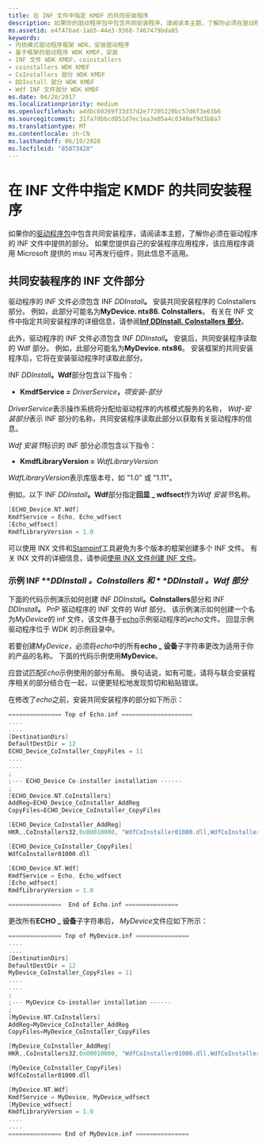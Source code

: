 ```yaml
---
title: 在 INF 文件中指定 KMDF 的共同安装程序
description: 如果你的驱动程序包中包含共同安装程序，请阅读本主题，了解你必须在驱动程序的 INF 文件中提供的部分。
ms.assetid: e4f476ad-1ab5-44e3-9368-7467479bda85
keywords:
- 内核模式驱动程序框架 WDK，安装驱动程序
- 基于框架的驱动程序 WDK KMDF，安装
- INF 文件 WDK KMDF，coinstallers
- coinstallers WDK KMDF
- CoInstallers 部分 WDK KMDF
- DDInstall 部分 WDK KMDF
- Wdf INF 文件部分 WDK KMDF
ms.date: 04/20/2017
ms.localizationpriority: medium
ms.openlocfilehash: a4dbc60269f33d37d2e77205220bc57d6f3e63b6
ms.sourcegitcommit: 31fa7dbbcd051d7ec1ea3e05a4c0340af9d3b8a7
ms.translationtype: MT
ms.contentlocale: zh-CN
ms.lasthandoff: 06/19/2020
ms.locfileid: "85073428"
---
```

# <a name="specifying-the-kmdf-co-installer-in-an-inf-file"></a>在 INF 文件中指定 KMDF 的共同安装程序


如果你的[驱动程序包](https://docs.microsoft.com/windows-hardware/drivers/install/components-of-a-driver-package)中包含共同安装程序，请阅读本主题，了解你必须在驱动程序的 INF 文件中提供的部分。 如果您提供自己的安装程序应用程序，该应用程序调用 Microsoft 提供的 msu 可再发行组件，则此信息不适用。

##  <a name="inf-file-sections-for-the-co-installer"></a>共同安装程序的 INF 文件部分


驱动程序的 INF 文件必须包含 INF <em>DDInstall</em>**。** 安装共同安装程序的 CoInstallers 部分。 例如，此部分可能名为**MyDevice. ntx86. CoInstallers**。 有关在 INF 文件中指定共同安装程序的详细信息，请参阅[**Inf DDInstall. CoInstallers 部分**](https://docs.microsoft.com/windows-hardware/drivers/install/inf-ddinstall-coinstallers-section)。

此外，驱动程序的 INF 文件必须包含 INF <em>DDInstall</em>**。** 安装后，共同安装程序读取的 Wdf 部分。 例如，此部分可能名为**MyDevice. ntx86**。 安装框架的共同安装程序后，它将在安装驱动程序时读取此部分。

INF <em>DDInstall</em>**。Wdf**部分包含以下指令：

- **KmdfService =** <em>DriverService</em>**，**<em>项安装-部分</em>

*DriverService*表示操作系统将分配给驱动程序的内核模式服务的名称， *Wdf-安装部分*表示 INF 部分的名称，共同安装程序读取此部分以获取有关驱动程序的信息。

*Wdf 安装节*标识的 INF 部分必须包含以下指令：

-   **KmdfLibraryVersion =** *WdfLibraryVersion*

*WdfLibraryVersion*表示库版本号，如 "1.0" 或 "1.11"。

例如，以下 INF <em>DDInstall</em>**。Wdf**部分指定**回显 \_ wdfsect**作为*Wdf 安装节*名称。

```cpp
[ECHO_Device.NT.Wdf]
KmdfService = Echo, Echo_wdfsect
[Echo_wdfsect]
KmdfLibraryVersion = 1.0
```

可以使用 INX 文件和[Stampinf](https://docs.microsoft.com/windows-hardware/drivers/devtest/stampinf)工具避免为多个版本的框架创建多个 INF 文件。 有关 INX 文件的详细信息，请参阅[使用 INX 文件创建 INF 文件](using-inx-files-to-create-inf-files.md)。

### <a name="sample-inf-ddinstallcoinstallers-and-ddinstallwdf-sections"></a><a href="" id="sample-inf-ddinstall-coinstallers-and-ddinstall-wdf-sections"></a>**示例 INF** ***DDInstall *。CoInstallers 和** * **DDInstall *。Wdf 部分**

下面的代码示例演示如何创建 INF <em>DDInstall</em>**。CoInstallers**部分和 INF <em>DDInstall</em>**。** PnP 驱动程序的 INF 文件的 Wdf 部分。 该示例演示如何创建一个名为*MyDevice*的 inf 文件，该文件基于[echo](https://go.microsoft.com/fwlink/p/?linkid=256129)示例驱动程序的*echo*文件。 回显示例驱动程序位于 WDK 的示例目录中。

若要创建*MyDevice*，必须将*echo*中的所有**echo \_ 设备**子字符串更改为适用于你的产品的名称。 下面的代码示例使用**MyDevice**。

应尝试匹配*Echo*示例使用的部分布局。 换句话说，如有可能，请将与联合安装程序相关的部分结合在一起，以便更轻松地发现剪切和粘贴错误。

在修改了*echo*之前，安装共同安装程序的部分如下所示：

```cpp
=============== Top of Echo.inf ====================
....
....
[DestinationDirs]
DefaultDestDir = 12
ECHO_Device_CoInstaller_CopyFiles = 11
....
....
;
;--- ECHO_Device Co-installer installation ------
;
[ECHO_Device.NT.CoInstallers]
AddReg=ECHO_Device_CoInstaller_AddReg
CopyFiles=ECHO_Device_CoInstaller_CopyFiles

[ECHO_Device_CoInstaller_AddReg]
HKR,,CoInstallers32,0x00010000, "WdfCoInstaller01000.dll,WdfCoInstaller"

[ECHO_Device_CoInstaller_CopyFiles]
WdfCoInstaller01000.dll

[ECHO_Device.NT.Wdf]
KmdfService = Echo, Echo_wdfsect
[Echo_wdfsect]
KmdfLibraryVersion = 1.0

===============  End of Echo.inf ===============
```

更改所有**ECHO \_ 设备**子字符串后， *MyDevice*文件应如下所示：

```cpp
=============== Top of MyDevice.inf ===============
....
....
[DestinationDirs]
DefaultDestDir = 12
MyDevice_CoInstaller_CopyFiles = 11
....
....
;
;--- MyDevice Co-installer installation ------
;
[MyDevice.NT.CoInstallers]
AddReg=MyDevice_CoInstaller_AddReg
CopyFiles=MyDevice_CoInstaller_CopyFiles

[MyDevice_CoInstaller_AddReg]
HKR,,CoInstallers32,0x00010000, "WdfCoInstaller01000.dll,WdfCoInstaller"

[MyDevice_CoInstaller_CopyFiles]
WdfCoInstaller01000.dll

[MyDevice.NT.Wdf]
KmdfService = MyDevice, MyDevice_wdfsect
[MyDevice_wdfsect]
KmdfLibraryVersion = 1.0
....
....
=============== End of MyDevice.inf ===============
```

 

 





